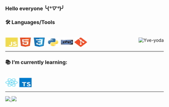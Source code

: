 ### Hello everyone ╰(*°▽°*)╯

<!--
**zulatto/zulatto** is a ✨ _special_ ✨ repository because its `README.md` (this file) appears on your GitHub profile.

Here are some ideas to get you started:

- 🔭 I’m currently working on ...
- 🌱 I’m currently learning ...
- 👯 I’m looking to collaborate on ...
- 🤔 I’m looking for help with ...
- 💬 Ask me about ...
- 📫 How to reach me: ...
- 😄 Pronouns: ...
- ⚡ Fun fact: ...
-->

### :hammer_and_wrench: Languages/Tools

<div style="display: inline_block"><br>
  <img align="center" alt="Yve-Js" height="30" width="40" src="https://raw.githubusercontent.com/devicons/devicon/master/icons/javascript/javascript-plain.svg">
  <img align="center" alt="Yve-HTML" height="30" width="40" src="https://raw.githubusercontent.com/devicons/devicon/master/icons/html5/html5-original.svg">
  <img align="center" alt="Yve-CSS" height="30" width="40" src="https://raw.githubusercontent.com/devicons/devicon/master/icons/css3/css3-original.svg">
  <img align="center" alt="Yve-Python" height="30" width="40" src="https://raw.githubusercontent.com/devicons/devicon/master/icons/python/python-original.svg">
  <img align="center" alt="Yve-PHP" height="30" width="40" src="https://raw.githubusercontent.com/devicons/devicon/master/icons/php/php-original.svg">
   <img align="center" alt="Yve-Laravel" height="30" width="40" src="https://raw.githubusercontent.com/devicons/devicon/master/icons/git/git-original.svg">
  
  <img align="right" alt="Yve-yoda" src="https://cdn.discordapp.com/attachments/795358919417397249/825430589581688872/hi.gif">
</div>

---

### :books: I’m currently learning:
<div style="display: inline_block"><br>
  <img align="center" alt="Yve-React" height="30" width="40" src="https://raw.githubusercontent.com/devicons/devicon/master/icons/react/react-original.svg">
   <img align="center" alt="Yve-Ts" height="30" width="40" src="https://raw.githubusercontent.com/devicons/devicon/master/icons/typescript/typescript-plain.svg">
</div>  

---

 <div>
  <a href="https://github.com/zulatto">
  <img height="180em" src="https://github-readme-stats.vercel.app/api?username=zulatto&show_icons=true&theme=dark&include_all_commits=true&count_private=true"/>
  <img height="180em" src="https://github-readme-stats.vercel.app/api/top-langs/?username=zulatto&layout=compact&langs_count=7&theme=dark"/>
</div>
